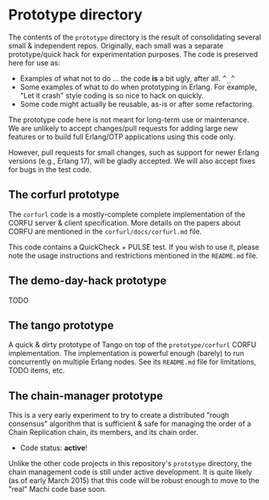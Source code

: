 # Prototype directory

The contents of the `prototype` directory is the result of
consolidating several small & independent repos.  Originally, each
small was a separate prototype/quick hack for experimentation
purposes.  The code is preserved here for use as:

* Examples of what not to do ... the code **is** a bit ugly, after
  all.  <tt>^_^</tt>
* Some examples of what to do when prototyping in Erlang.  For
  example, "Let it crash" style coding is so nice to hack on quickly.
* Some code might actually be reusable, as-is or after some
  refactoring.

The prototype code here is not meant for long-term use or
maintenance.  We are unlikely to accept changes/pull requests for adding
large new features or to build full Erlang/OTP applications using this
code only.

However, pull requests for small changes, such as support for
newer Erlang versions (e.g., Erlang 17), will be gladly accepted.
We will also accept fixes for bugs in the test code.

## The corfurl prototype

The `corfurl` code is a mostly-complete complete implementation of the
CORFU server & client specification.  More details on the papers about
CORFU are mentioned in the `corfurl/docs/corfurl.md` file.

This code contains a QuickCheck + PULSE test.  If you wish to use it,
please note the usage instructions and restrictions mentioned in the
`README.md` file.

## The demo-day-hack prototype

TODO

## The tango prototype

A quick & dirty prototype of Tango on top of the `prototype/corfurl`
CORFU implementation.  The implementation is powerful enough (barely)
to run concurrently on multiple Erlang nodes.  See its `README.md`
file for limitations, TODO items, etc.

## The chain-manager prototype

This is a very early experiment to try to create a distributed "rough
consensus" algorithm that is sufficient & safe for managing the order
of a Chain Replication chain, its members, and its chain order.

* Code status: **active**!

Unlike the other code projects in this repository's `prototype`
directory, the chain management code is still under active
development.  It is quite likely (as of early March 2015) that this
code will be robust enough to move to the "real" Machi code base soon.


